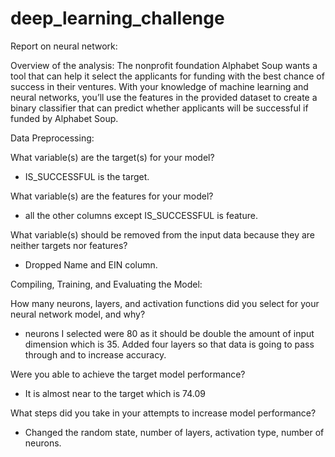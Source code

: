 # deep_learning_challenge
Report on neural network:

Overview of the analysis:
    The nonprofit foundation Alphabet Soup wants a tool that can help it select the applicants for funding with the best chance of success in their ventures. With your knowledge of machine learning and neural networks, you’ll use the features in the provided dataset to create a binary classifier that can predict whether applicants will be successful if funded by Alphabet Soup.

Data Preprocessing:

What variable(s) are the target(s) for your model?
- IS_SUCCESSFUL is the target.

What variable(s) are the features for your model?
- all the other columns except IS_SUCCESSFUL is feature.

What variable(s) should be removed from the input data because they are neither targets nor features?
- Dropped Name and EIN column. 

Compiling, Training, and Evaluating the Model:

How many neurons, layers, and activation functions did you select for your neural network model, and why?
- neurons I selected were 80 as it should be double the amount of input dimension which is 35. Added four layers so that data is going to pass through and to increase accuracy.

Were you able to achieve the target model performance?
- It is almost near to the target which is 74.09

What steps did you take in your attempts to increase model performance?
- Changed the random state, number of layers, activation type, number of neurons.
